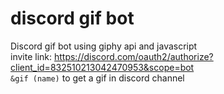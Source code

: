# discord gif bot
Discord gif bot using giphy api and javascript  
invite link: https://discord.com/oauth2/authorize?client_id=832510213042470953&scope=bot  
`&gif (name)` to get a gif in discord channel
